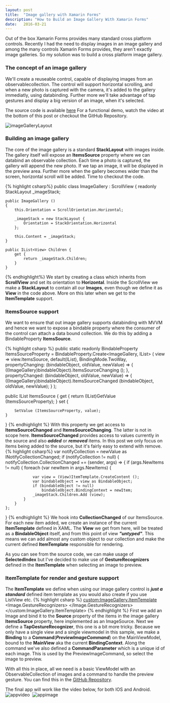 ```yaml
---
layout: post
title:  "Image gallery with Xamarin Forms"
description: "How to Build an Image Gallery With Xamarin Forms"
date:   2016-03-21
---
```


<p class="intro">
<span class="dropcap">O</span>ut of the box Xamarin Forms provides many standard cross platform controls. Recently I had the need to display images in an image gallery and among the many controls Xamarin Forms provides, they aren't exactly image galleries. So my solution was to build a cross platform image gallery. 
</p>


### The concept of an image gallery
We'll create a reuseable control, capable of displaying images from an observablecollection. The control will support horizontal scrolling, and when a new photo is captured with the camera, it's added to the gallery immediatly, using databinding. Further more we'll take advantage of tap gestures and display a big version of an image, when it's selected. 

The source code is available [here](https://github.com/rasmuschristensen/XamarinFormsImageGallery)
For a functional demo, watch the video at the bottom of this post or checkout the GitHub Repository.


<img src="{{ '/assets/img/imagegalleryLayout.png' | prepend: site.baseurl }}" alt="imageGalleryLayout">

### Building an image gallery
The core of the image gallery is a standard __StackLayout__ with images inside. The gallery itself will expose an __ItemsSource__ property where we can databind an observable collection. Each time a photo is captured, the gallery will append the new photo. If we tap an image, it will be displayed in the preview area. Further more when the gallery becomes wider than the screen, horizontal scroll will be added. Time to checkout the code.

{% highlight csharp%}
public class ImageGallery : ScrollView
{
    readonly StackLayout _imageStack;

    public ImageGallery ()
    {
        this.Orientation = ScrollOrientation.Horizontal;

        _imageStack = new StackLayout {
            Orientation = StackOrientation.Horizontal
        };

        this.Content = _imageStack;
    }

    public IList<View> Children {
        get {
            return _imageStack.Children;
        }
    }
{% endhighlight%}
We start by creating a class which inherits from __ScrollView__ and set its orientation to __Horizontal__. Inside the ScrollView we make a __StackLayout__ to contain all our __Images__, even though we define it as __View__ in the code above. More on this later when we get to the __ItemTemplate__ support.

### ItemsSource support
We want to ensure that out image gallery supports databinding with MVVM and hence we want to expose a bindable property where the consumer of the control can attach a data bound collection. We do this by adding a BindableProperty __ItemsSource__.

{% highlight csharp %}
public static readonly BindableProperty ItemsSourceProperty =
BindableProperty.Create<ImageGallery, IList> (
        view => view.ItemsSource,
        default(IList), 
        BindingMode.TwoWay,
        propertyChanging: (bindableObject, oldValue, newValue) => {
            ((ImageGallery)bindableObject).ItemsSourceChanging ();
        },
        propertyChanged: (bindableObject, oldValue, newValue) => {
            ((ImageGallery)bindableObject).ItemsSourceChanged (bindableObject, oldValue, newValue);
        }
);

public IList ItemsSource {
    get {
        return (IList)GetValue (ItemsSourceProperty);
    }
    set {

        SetValue (ItemsSourceProperty, value);
    }
}
{% endhighlight %}
With this property we get access to __ItemsSourceChanged__ and __ItemsSourceChanging__. The latter is not in scope here. __ItemsSourceChanged__ provides access to values currently in the source and also ___added___ or ___removed___ items. In this post we only focus on items being added to the source, but it's fairly easy to extend with remove. 
{% highlight csharp%}
var notifyCollection = newValue as INotifyCollectionChanged;
if (notifyCollection != null) {
    notifyCollection.CollectionChanged += (sender, args) => {
        if (args.NewItems != null) {
            foreach (var newItem in args.NewItems) {

                var view = (View)ItemTemplate.CreateContent ();
                var bindableObject = view as BindableObject;
                if (bindableObject != null)
                    bindableObject.BindingContext = newItem;
                _imageStack.Children.Add (view);
            }
        }
    };
}
{% endhighlight %}
We hook into  __CollectionChanged__ of our ItemsSource. For each new item added, we create an instance of the current __ItemTemplate__ defined in XAML. The __View__ we get from here, will be treated as a __BindableObject__ itself, and from this point of view ___"untyped"___.  This means we can add almost any custom object to our collection and make the current defined __ItemTemplate__ responsible for rendering.

As you can see from the source code, we can make usage of __SelectedIndex__ but I've decided to make use of __GestureRecognizers__ defined in the __ItemTemplate__ when selecting an image to preview.

### ItemTemplate for render and gesture support
The __ItemTemplate__ we define when using our image gallery control is ___just a standard___ defined item template as you would also create if you use ListView etc. 
{% highlight csharp %}
<custom:ImageGallery.ItemTemplate>
    <DataTemplate>
        <Image
            Source="{Binding Source}"
            Aspect="AspectFit">
            <Image.GestureRecognizers>
                <TapGestureRecognizer
                    Command="{Binding Path=BindingContext.PreviewImageCommand, Source={x:Reference ThePage}}"
                    CommandParameter="{Binding ImageId}" />
            </Image.GestureRecognizers>
        </Image>
    </DataTemplate>
</custom:ImageGallery.ItemTemplate>
{% endhighlight %}
First we add an Image and bind it to the __Source__ property of the items in the image gallery __ItemsSource__ property, here implemented as an ImageSource. Next we define a __TapGestureRecognizer__, this one is a bit more tricky. Because we only have a single view and a single viewmodel in this sample, we make a __Binding__ to a __Command__(___PreviewImageCommand___) on the MainViewModel, bound to the __MainView__ aka the current __BindingContext__. Along the command we've also defined a __CommandParameter__ which is a unique id of each image. This is used by the PreviewImageCommand, so select the image to preview.

With all this in place, all we need is a basic ViewModel with an ObservableCollection of images and a command to handle the preview gesture. You can find this in the [GitHub Repository](https://github.com/rasmuschristensen/XamarinFormsImageGallery).
 
The final app will work like the video below, for both IOS and Android. 
<img src="{{ '/assets/img/imagegallery.gif' | prepend: site.baseurl }}" alt="appvideo">&nbsp;
<img src="{{ '/assets/img/androidimagegallery.png' | prepend: site.baseurl }}" alt="appimage">







